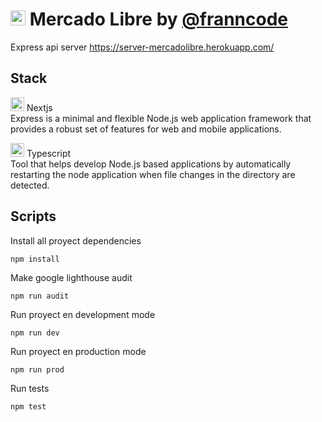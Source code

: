 # <img src="./public/icons/logo.png" alt="Logo" height="24px" > Mercado Libre by [@franncode](https://www.linkedin.com/in/franncode/)
Express api server https://server-mercadolibre.herokuapp.com/<br/>

## Stack

<a href="https://expressjs.com/"><img src="./public/images/stack/nextjs.svg" alt="Logo" height="22px"/></a> Nextjs  
Express is a minimal and flexible Node.js web application framework that provides a robust set of features for web and mobile applications.

<a href="https://www.typescriptlang.org/"><img src="https://user-images.githubusercontent.com/13700/35731649-652807e8-080e-11e8-88fd-1b2f6d553b2d.png" alt="Logo" height="22px"/></a> Typescript  
Tool that helps develop Node.js based applications by automatically restarting the node application when file changes in the directory are detected.


## Scripts

Install all proyect dependencies
```
npm install
```

Make google lighthouse audit
```
npm run audit
```

Run proyect en development mode
```
npm run dev
```

Run proyect en production mode
```
npm run prod
```

Run tests
```
npm test
```

